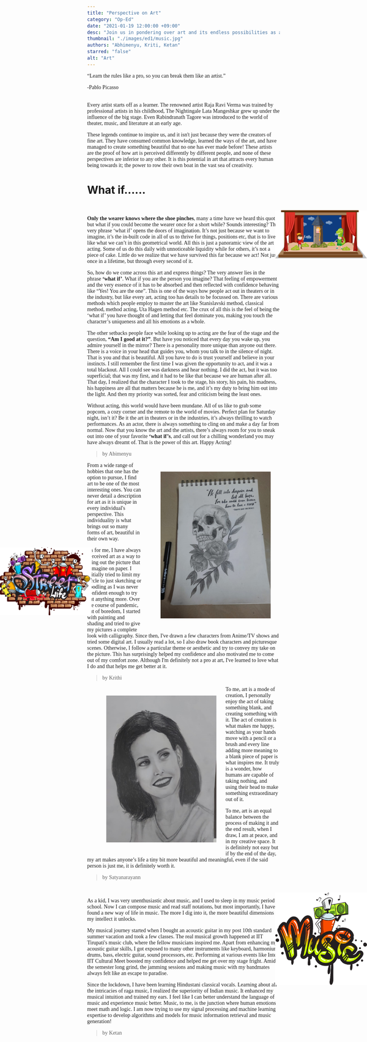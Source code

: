 ```yaml
---
title: "Perspective on Art"
category: "Op-Ed"
date: "2021-01-19 12:00:00 +09:00"
desc: "Join us in pondering over art and its endless possibilities as a few budding artists talk about what art means to them.."
thumbnail: "./images/ed1/music.jpg"
authors: "Abhimenyu, Kriti, Ketan"
starred: "false"
alt: "Art"
---
```

<style>
@import url('https://fonts.googleapis.com/css2?family=Lobster&family=Merriweather:ital,wght@1,700&display=swap');
header h1{
  font-family: 'Lobster', cursive;
}
p{
  font-family: cursive;
}
.item--primary {
  position: absolute;
  margin: auto;
  right: 0;
  width:25vw;  
}
.item--secondary {
  position: absolute;
  margin: auto;
  left: 0;
  width:25vw;  
}
</style>

<p style="font-family: 'Merriweather', serif;">“Learn the rules like a pro, so you can break them like an artist.”</p>
<p>-Pablo Picasso<p>
<br/>
Every artist starts off as a learner. The renowned artist Raja Ravi Verma was trained by professional artists in his childhood, The Nightingale Lata Mangeshkar grew up under the influence of the big stage. Even Rabindranath Tagore was introduced to the world of theater, music, and literature at an early age.

These legends continue to inspire us, and it isn't just because they were the creators of fine art. They have consumed common knowledge, learned the ways of the art, and have managed to create something beautiful that no one has ever made before! These artists are the proof of how art is perceived differently by different people, and none of these perspectives are inferior to any other. It is this potential in art that attracts every human being towards it; the power to row their own boat in the vast sea of creativity.


# What if......
<br/>
<div class="item item--primary"
data-sal="slide-left" data-sal-delay="333" data-sal-easing="ease"
>
  <img src="./images/art/SVG/Asset 1.svg" alt="act" />
</div>

**Only the wearer knows where the shoe pinches**, many a time have we heard this quote, but what if you could become the wearer once for a short while? Sounds interesting? The very phrase ‘what if’ opens the doors of imagination. It’s not just because we want to imagine, it’s the in-built code in all of us to thrive for things, positions etc, that is to live like what we can’t in this geometrical world. All this is just a panoramic view of the art of acting. Some of us do this daily with unnoticeable liquidity while for others, it’s not a piece of cake. Little do we realize that we have survived this far because we act! Not just once in a lifetime, but through every second of it.

So, how do we come across this art and express things? The very answer lies in the phrase **‘what if’**. What if you are the person you imagine? That feeling of empowerment and the very essence of it has to be absorbed and then reflected with confidence behaving like “Yes! You are the one”. This is one of the ways how people act out in theaters or in the industry, but like every art, acting too has details to be focussed on. There are various methods which people employ to master the art like Stanislavski method, classical method, method acting, Uta Hagen method etc. The crux of all this is the feel of being the ‘what if’ you have thought of and letting that feel dominate you, making you touch the character’s uniqueness and all his emotions as a whole.

The other setbacks people face while looking up to acting are the fear of the stage and the question, **“Am I good at it?”**. But have you noticed that every day you wake up, you admire yourself in the mirror? There is a personality more unique than anyone out there. There is a voice in your head that guides you, whom you talk to in the silence of night. That is you and that is beautiful. All you have to do is trust yourself and believe in your instincts. I still remember the first time I was given the opportunity to act, and it was a total blackout. All I could see was darkness and hear nothing. I did the act, but it was too superficial; that was my first, and it had to be like that because we are human after all. That day, I realized that the character I took to the stage, his story, his pain, his madness, his happiness are all that matters because he is me, and it’s my duty to bring him out into the light. And then my priority was sorted, fear and criticism being the least ones.

Without acting, this world would have been mundane. All of us like to grab some popcorn, a cozy corner and the remote to the world of movies. Perfect plan for Saturday night, isn’t it? Be it the art in theaters or in the industries, it’s always thrilling to watch performances. As an actor, there is always something to cling on and make a day far from normal. Now that you know the art and the artists, there’s always room for you to sneak out into one of your favorite **‘what if’s**, and call out for a chilling wonderland you may have always dreamt of. That is the power of this art. Happy Acting!

  >by Abimenyu

<div style="clear: both;">
  <figure style='float: right; margin-right: 1em; width:30vw; max-width:300px; padding: 10px;'>
    <img src="./images/art/draw.jpg" alt="kriti_art" />
    <!-- <figcaption style="text-align:center; "></figcaption> -->
  </figure>
  <div style="font-family: cursive;
    text-align: left;
    margin-bottom: var(--sizing-md);">
    <p>
    From a wide range of hobbies that one has the option to pursue, I find art to be one of the most interesting ones. You can never detail a description for art as it is unique in every individual's perspective. This individuality is what brings out so many forms of art, beautiful in their own way. 
    </p>
    <div class="item item--secondary"
    data-sal="slide-right" data-sal-delay="333" data-sal-easing="ease"
    >
      <img src="./images/art/SVG/Asset 2.svg" alt="art" />
    </div>
    <p>
    As for me, I have always perceived art as a way to bring out the picture that I imagine on paper. I initially tried to limit my circle to just sketching or doodling as I was never confident enough to try out anything more. Over the course of pandemic, out of boredom, I started with painting and shading and tried to give my pictures a complete look with calligraphy. Since then, I've drawn a few characters from Anime/TV shows and tried some digital art. I usually read a lot, so I also draw book characters and picturesque scenes. Otherwise, I follow a particular theme or aesthetic and try to convey my take on the picture. This has surprisingly helped my confidence and also motivated me to come out of my comfort zone. Although I'm definitely not a pro at art, I've learned to love what I do and that helps me get better at it.
    </p>
  </div>
</div>

  > by Krithi

<div style="clear: both;">
  <figure style='float: left; margin-right: 1em; width:30vw; max-width:300px; padding: 10px;'>
    <img src="./images/art/draw2.jpg" alt="art2" />
    <!-- <figcaption style="text-align:center; "></figcaption> -->
  </figure>
  <div style="
    text-align: left;
    margin-bottom: var(--sizing-md);">
  <p>
  To me, art is a mode of creation, I personally enjoy the act of taking something blank, and creating something with it. The act of creation is what makes me happy, watching as your hands move with a pencil or a brush and every line adding more meaning to a blank piece of paper is what inspires me. It truly is a wonder, how humans are capable of taking nothing, and using their head to make something extraordinary out of it. 
  
  To me, art is an equal balance between the process of making it and the end result, when I draw, I am at peace, and in my creative space. It is definitely not easy but if by the end of the day, my art makes anyone’s life a tiny bit more beautiful and meaningful, even if the said person is just me, it is definitely worth it.
  </p>
  </div>
</div>

  > by Satyanarayann

<br/>
<div class="item item--primary"
data-sal="slide-left" data-sal-delay="333" data-sal-easing="ease"
>
  <img src="./images/art/SVG/Asset 3.svg" alt="music" />
</div>

As a kid, I was very unenthusiastic about music, and I used to sleep in my music period at school. Now I can compose music and read staff notations, but most importantly, I have found a new way of life in music. The more I dig into it, the more beautiful dimensions of my intellect it unlocks.

My musical journey started when I bought an acoustic guitar in my post 10th standard summer vacation and took a few classes. The real musical growth happened at IIT Tirupati's music club, where the fellow musicians inspired me. Apart from enhancing my acoustic guitar skills, I got exposed to many other instruments like keyboard, harmonium, drums, bass, electric guitar, sound processors, etc. Performing at various events like Inter IIT Cultural Meet boosted my confidence and helped me get over my stage fright. Amid the semester long grind, the jamming sessions and making music with my bandmates always felt like an escape to paradise.  

Since the lockdown, I have been learning Hindustani classical vocals. Learning about all the intricacies of raga music, I realized the superiority of Indian music. It enhanced my musical intuition and trained my ears. I feel like I can better understand the language of music and experience music better. Music, to me, is the junction where human emotions meet math and logic. I am now trying to use my signal processing and machine learning expertise to develop algorithms and models for music information retrieval and music generation!

  > by Ketan